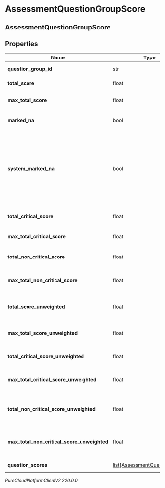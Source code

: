 # AssessmentQuestionGroupScore

## AssessmentQuestionGroupScore

## Properties

|Name | Type | Description | Notes|
|------------ | ------------- | ------------- | -------------|
| **question_group_id** | str | The ID of the question group | |
| **total_score** | float | The total score for the questions | [optional] |
| **max_total_score** | float | The maximum total score for the questions | [optional] |
| **marked_na** | bool | True if this question group is marked NA | [optional] |
| **system_marked_na** | bool | If markedNA is true, systemMarkedNA indicates whether it was marked by a user or by the system due to visibility conditions. Always false if markedNA is false. | [optional] |
| **total_critical_score** | float | The total score for the critical questions | [optional] |
| **max_total_critical_score** | float | The maximum total score for the critical questions | [optional] |
| **total_non_critical_score** | float | The total score for the non-critical questions | [optional] |
| **max_total_non_critical_score** | float | The maximum total score for the non-critical questions | [optional] |
| **total_score_unweighted** | float | The unweighted total score for this question group | [optional] |
| **max_total_score_unweighted** | float | The maximum unweighted total score for this question group | [optional] |
| **total_critical_score_unweighted** | float | The unweighted total score for the critical questions | [optional] |
| **max_total_critical_score_unweighted** | float | The maximum unweighted total score for the critical questions | [optional] |
| **total_non_critical_score_unweighted** | float | The total unweighted score for the non-critical questions | [optional] |
| **max_total_non_critical_score_unweighted** | float | The maximum unweighted total score for the non-critical questions | [optional] |
| **question_scores** | [list[AssessmentQuestionScore]](AssessmentQuestionScore) | The individual question scores | [optional] |



_PureCloudPlatformClientV2 220.0.0_
